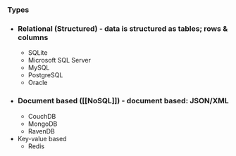 
### Types
- ### Relational (Structured) - data is structured as tables; rows & columns
	- SQLite
	- Microsoft SQL Server
	- MySQL
	- PostgreSQL
	- Oracle
- ### Document based ([[NoSQL]]) - document based: JSON/XML
	- CouchDB
	- MongoDB
	- RavenDB
- Key-value based
	- Redis